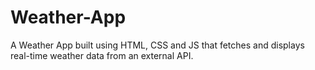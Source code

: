 # Weather-App
A Weather App built using HTML, CSS and JS that fetches and displays real-time weather data from an external API.


